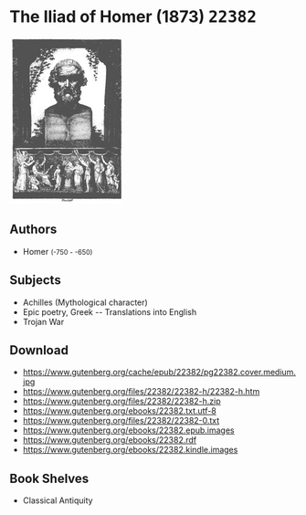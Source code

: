 # The Iliad of Homer (1873) <kbd>22382</kbd>

![](./cover.medium.jpg "")

## Authors


 - Homer <small>(-750 - -650)</small>

## Subjects


 - Achilles (Mythological character)
 - Epic poetry, Greek -- Translations into English
 - Trojan War

## Download


 - https://www.gutenberg.org/cache/epub/22382/pg22382.cover.medium.jpg
 - https://www.gutenberg.org/files/22382/22382-h/22382-h.htm
 - https://www.gutenberg.org/files/22382/22382-h.zip
 - https://www.gutenberg.org/ebooks/22382.txt.utf-8
 - https://www.gutenberg.org/files/22382/22382-0.txt
 - https://www.gutenberg.org/ebooks/22382.epub.images
 - https://www.gutenberg.org/ebooks/22382.rdf
 - https://www.gutenberg.org/ebooks/22382.kindle.images

## Book Shelves


 - Classical Antiquity
